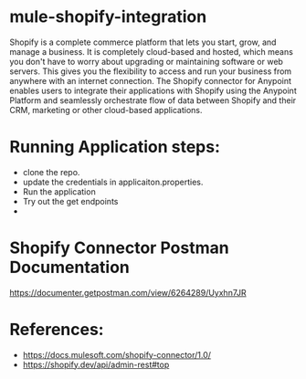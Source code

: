 # mule-shopify-integration
Shopify is a complete commerce platform that lets you start, grow, and manage a business. It is completely cloud-based and hosted, which means you don't have to worry about upgrading or maintaining software or web servers. This gives you the flexibility to access and run your business from anywhere with an internet connection.
The Shopify connector for Anypoint enables users to integrate their applications with Shopify using the Anypoint Platform and seamlessly orchestrate flow of data between Shopify and their CRM, marketing or other cloud-based applications.

# Running Application steps:
 * clone the repo. 
 * update the credentials in applicaiton.properties. 
 * Run the application
 * Try out the get endpoints
 * 
 # Shopify Connector Postman Documentation
 https://documenter.getpostman.com/view/6264289/Uyxhn7JR
 
# References: 
* https://docs.mulesoft.com/shopify-connector/1.0/
* https://shopify.dev/api/admin-rest#top
 
